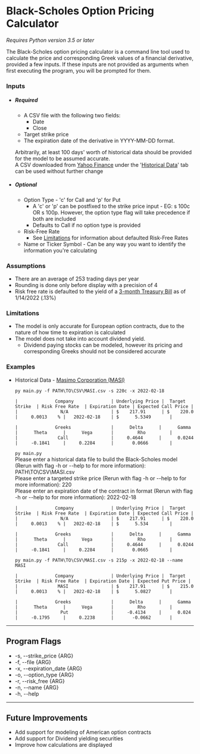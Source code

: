 # Black-Scholes Option Pricing Calculator
*Requires Python version 3.5 or later*  

The Black-Scholes option pricing calculator is a command line tool used to calculate the price and corresponding Greek values of a financial derivative, provided a few inputs.   If these inputs are not provided as arguments when first executing the program, you will be prompted for them.  

### Inputs
- ##### Required
   * A CSV file with the following two fields:
      * Date
      * Close
   * Target strike price
   * The expiration date of the derivative in YYYY-MM-DD format. 

  Arbitrarily, at least 100 days' worth of historical data should be provided for the model to be assumed accurate.  
  A CSV downloaded from [Yahoo Finance](https://finance.yahoo.com/) under the '[Historical Data](https://finance.yahoo.com/quote/MASI/history?p=MASI)' tab can be used without further change

 - ##### Optional
    * Option Type - 'c' for Call and 'p' for Put
      * A 'c' or 'p' can be postfixed to the strike price input - EG: s 100c OR s 100p. However, the option type flag will take precedence if both are included
      * Defaults to Call if no option type is provided
   * Risk-Free Rate 
     * See [Limitations](#Limitations) for information about defaulted Risk-Free Rates
   * Name or Ticker Symbol - Can be any way you want to identify the information you're calculating 
### Assumptions
* There are an average of 253 trading days per year
* Rounding is done only before display with a precision of 4
* Risk free rate is defaulted to the yield of a [3-month Treasury Bill](https://www.treasury.gov/resource-center/data-chart-center/interest-rates/pages/textview.aspx?data=yield) as of 1/14/2022 (.13%) 
### Limitations
* The model is only accurate for European option contracts, due to the nature of how time to expiration is calculated
* The model does not take into account dividend yield. 
  * Dividend paying stocks can be modeled, however its pricing and corresponding Greeks should not be considered accurate

### Examples
* Historical Data - [Masimo Corporation (MASI)](https://finance.yahoo.com/quote/MASI/history?p=MASI)  
  
  `py main.py -f PATH\TO\CSV\MASI.csv -s 220c -x 2022-02-18`
  ~~~~~~~~~~~~~~~~~~~~~~~~~~~~~~~~~~~~~~~~~~~~~~~~~~~~~~~~~~~~~~~~~~~~~~~~~~~~~~~~~~~~~~~~~~~~~~~~~~~~~~~~~~~~~~~~~~~~~~~~~~~~~~~~~~~~
  |              Company              | Underlying Price |  Target Strike  | Risk Free Rate  | Expiration Date | Expected Call Price |
  |                N/A                | $    217.91      | $    220.0      |     0.0013    % |   2022-02-18    | $      5.5349       |
  ~~~~~~~~~~~~~~~~~~~~~~~~~~~~~~~~~~~~~~~~~~~~~~~~~~~~~~~~~~~~~~~~~~~~~~~~~~~~~~~~~~~~~~~~~~~~~~~~~~~~~~~~~~~~~~~~~~~~~~~~~~~~~~~~~~~~
  ~~~~~~~~~~~~~~~~~~~~~~~~~~~~~~~~~~~~~~~~~~~~~~~~~~~~~~~~~~~~~~~~~~~~~~~~~~~~~~~~~~~~~~~~~~~~~~~~~~~~~~~~~~~~~~~~~~~~~~~~~~~~~~~~~~~~
  |              Greeks               |      Delta      |      Gamma       |      Theta      |      Vega       |         Rho         |
  |               Call                |     0.4644      |      0.0244      |     -0.1841     |     0.2284      |       0.0666        |
  ~~~~~~~~~~~~~~~~~~~~~~~~~~~~~~~~~~~~~~~~~~~~~~~~~~~~~~~~~~~~~~~~~~~~~~~~~~~~~~~~~~~~~~~~~~~~~~~~~~~~~~~~~~~~~~~~~~~~~~~~~~~~~~~~~~~~
  
  `py main.py`  
  Please enter a historical data file to build the  Black-Scholes model (Rerun with flag -h or --help to for more information): PATH\TO\CSV\MASI.csv  
  Please enter a targeted strike price (Rerun with flag -h or --help to for more information): 220  
  Please enter an expiration date of the contract in <YYYY-MM-DD> format (Rerun with flag -h or --help to for more information): 2022-02-18  
  ~~~~~~~~~~~~~~~~~~~~~~~~~~~~~~~~~~~~~~~~~~~~~~~~~~~~~~~~~~~~~~~~~~~~~~~~~~~~~~~~~~~~~~~~~~~~~~~~~~~~~~~~~~~~~~~~~~~~~~~~~~~~~~~~~~~~
  |              Company              | Underlying Price |  Target Strike  | Risk Free Rate  | Expiration Date | Expected Call Price |
  |                N/A                | $    217.91      | $    220.0      |     0.0013    % |   2022-02-18    | $      5.534        |
  ~~~~~~~~~~~~~~~~~~~~~~~~~~~~~~~~~~~~~~~~~~~~~~~~~~~~~~~~~~~~~~~~~~~~~~~~~~~~~~~~~~~~~~~~~~~~~~~~~~~~~~~~~~~~~~~~~~~~~~~~~~~~~~~~~~~~
  ~~~~~~~~~~~~~~~~~~~~~~~~~~~~~~~~~~~~~~~~~~~~~~~~~~~~~~~~~~~~~~~~~~~~~~~~~~~~~~~~~~~~~~~~~~~~~~~~~~~~~~~~~~~~~~~~~~~~~~~~~~~~~~~~~~~~
  |              Greeks               |      Delta      |      Gamma       |      Theta      |      Vega       |         Rho         |
  |               Call                |     0.4644      |      0.0244      |     -0.1841     |     0.2284      |       0.0665        |
  ~~~~~~~~~~~~~~~~~~~~~~~~~~~~~~~~~~~~~~~~~~~~~~~~~~~~~~~~~~~~~~~~~~~~~~~~~~~~~~~~~~~~~~~~~~~~~~~~~~~~~~~~~~~~~~~~~~~~~~~~~~~~~~~~~~~~
  
  `py main.py -f PATH\TO\CSV\MASI.csv -s 215p -x 2022-02-18 --name MASI`
  ~~~~~~~~~~~~~~~~~~~~~~~~~~~~~~~~~~~~~~~~~~~~~~~~~~~~~~~~~~~~~~~~~~~~~~~~~~~~~~~~~~~~~~~~~~~~~~~~~~~~~~~~~~~~~~~~~~~~~~~~~~~~~~~~~~~~
  |              Company              | Underlying Price |  Target Strike  | Risk Free Rate  | Expiration Date | Expected Put Price |
  |               MASI                | $    217.91      | $    215.0      |     0.0013    % |   2022-02-18    | $      5.0827       |
  ~~~~~~~~~~~~~~~~~~~~~~~~~~~~~~~~~~~~~~~~~~~~~~~~~~~~~~~~~~~~~~~~~~~~~~~~~~~~~~~~~~~~~~~~~~~~~~~~~~~~~~~~~~~~~~~~~~~~~~~~~~~~~~~~~~~~
  ~~~~~~~~~~~~~~~~~~~~~~~~~~~~~~~~~~~~~~~~~~~~~~~~~~~~~~~~~~~~~~~~~~~~~~~~~~~~~~~~~~~~~~~~~~~~~~~~~~~~~~~~~~~~~~~~~~~~~~~~~~~~~~~~~~~~
  |              Greeks               |      Delta      |      Gamma       |      Theta      |      Vega       |         Rho         |
  |                Put                |     -0.4134     |      0.024       |     -0.1795     |     0.2238      |       -0.0662       |
  ~~~~~~~~~~~~~~~~~~~~~~~~~~~~~~~~~~~~~~~~~~~~~~~~~~~~~~~~~~~~~~~~~~~~~~~~~~~~~~~~~~~~~~~~~~~~~~~~~~~~~~~~~~~~~~~~~~~~~~~~~~~~~~~~~~~~

---
## Program Flags
* -s, --strike_price {ARG}
* -f, --file {ARG}
* -x, --expiration_date {ARG}
* -o, --option_type {ARG}
* -r, --risk_free {ARG}
* -n, --name {ARG}     
* -h, --help
---
## Future Improvements
* Add support for modeling of American option contracts
* Add support for Dividend yielding securities
* Improve how calculations are displayed
